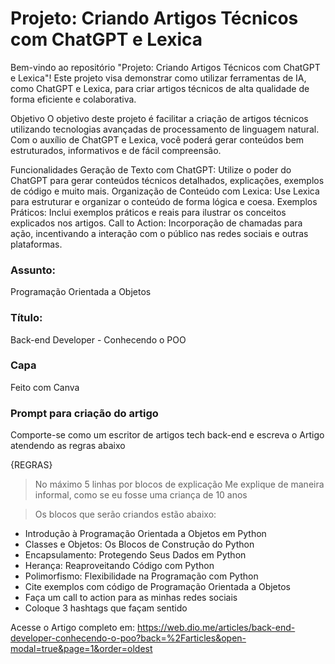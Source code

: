 # Projeto: Criando Artigos Técnicos com ChatGPT e Lexica

Bem-vindo ao repositório "Projeto: Criando Artigos Técnicos com ChatGPT e Lexica"! Este projeto visa demonstrar como utilizar ferramentas de IA, como ChatGPT e Lexica, para criar artigos técnicos de alta qualidade de forma eficiente e colaborativa.

Objetivo
O objetivo deste projeto é facilitar a criação de artigos técnicos utilizando tecnologias avançadas de processamento de linguagem natural. Com o auxílio de ChatGPT e Lexica, você poderá gerar conteúdos bem estruturados, informativos e de fácil compreensão.

Funcionalidades
Geração de Texto com ChatGPT: Utilize o poder do ChatGPT para gerar conteúdos técnicos detalhados, explicações, exemplos de código e muito mais.
Organização de Conteúdo com Lexica: Use Lexica para estruturar e organizar o conteúdo de forma lógica e coesa.
Exemplos Práticos: Inclui exemplos práticos e reais para ilustrar os conceitos explicados nos artigos.
Call to Action: Incorporação de chamadas para ação, incentivando a interação com o público nas redes sociais e outras plataformas.


### Assunto:
Programação Orientada a Objetos

### Título:
Back-end Developer - Conhecendo o POO

### Capa
Feito com Canva

### Prompt para criação do artigo 
Comporte-se como um escritor de artigos tech back-end e escreva o Artigo atendendo as regras abaixo

{REGRAS}
> No máximo 5 linhas por blocos de explicação
> Me explique de maneira informal, como se eu fosse uma criança de 10 anos

> Os blocos que serão criandos estão abaixo:

- Introdução à Programação Orientada a Objetos em Python
- Classes e Objetos: Os Blocos de Construção do Python
- Encapsulamento: Protegendo Seus Dados em Python
- Herança: Reaproveitando Código com Python
- Polimorfismo: Flexibilidade na Programação com Python
- Cite exemplos com código de Programação Orientada a Objetos
- Faça um call to action para as minhas redes sociais
- Coloque 3 hashtags que façam sentido

Acesse o Artigo completo em: https://web.dio.me/articles/back-end-developer-conhecendo-o-poo?back=%2Farticles&open-modal=true&page=1&order=oldest
